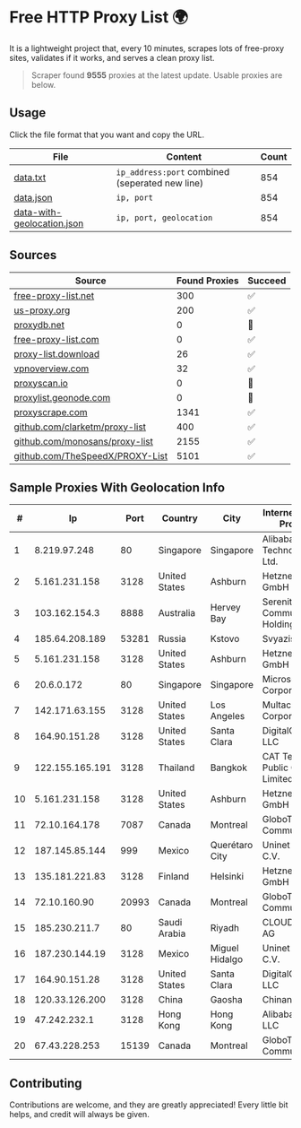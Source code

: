 
# Free HTTP Proxy List 🌍

It is a lightweight project that, every 10 minutes, scrapes lots of free-proxy sites, validates if it works, and serves a clean proxy list.


> Scraper found **9555** proxies at the latest update. Usable proxies are below.

## Usage

Click the file format that you want and copy the URL.


|File|Content|Count|
|----|-------|-----|
|[data.txt](https://raw.githubusercontent.com/themiralay/Proxy-List-World/master/data.txt)|`ip_address:port` combined (seperated new line)|854|
|[data.json](https://raw.githubusercontent.com/themiralay/Proxy-List-World/master/data.json)|`ip, port`|854|
|[data-with-geolocation.json](https://raw.githubusercontent.com/themiralay/Proxy-List-World/master/data-with-geolocation.json)|`ip, port, geolocation`|854|

## Sources

|Source|Found Proxies|Succeed|
|------|-------------|-------|
|[free-proxy-list.net](https://free-proxy-list.net)|300|✅|
|[us-proxy.org](https://www.us-proxy.org)|200|✅|
|[proxydb.net](http://proxydb.net)|0|🚫|
|[free-proxy-list.com](https://free-proxy-list.com/?page=&port=&type%5B%5D=http&type%5B%5D=https&up_time=0&search=Search)|0|✅|
|[proxy-list.download](https://www.proxy-list.download/HTTP)|26|✅|
|[vpnoverview.com](https://vpnoverview.com/privacy/anonymous-browsing/free-proxy-servers)|32|✅|
|[proxyscan.io](https://www.proxyscan.io)|0|🚫|
|[proxylist.geonode.com](https://proxylist.geonode.com/api/proxy-list?limit=300&page=1&sort_by=lastChecked&sort_type=desc&protocols=http,https)|0|🚫|
|[proxyscrape.com](https://api.proxyscrape.com/v2/?request=displayproxies&protocol=http&timeout=10000&country=all&ssl=all&anonymity=all)|1341|✅|
|[github.com/clarketm/proxy-list](https://raw.githubusercontent.com/clarketm/proxy-list/master/proxy-list-raw.txt)|400|✅|
|[github.com/monosans/proxy-list](https://raw.githubusercontent.com/monosans/proxy-list/main/proxies/http.txt)|2155|✅|
|[github.com/TheSpeedX/PROXY-List](https://raw.githubusercontent.com/TheSpeedX/PROXY-List/master/http.txt)|5101|✅|


## Sample Proxies With Geolocation Info

|#|Ip|Port|Country|City|Internet Service Provider|
|-|--|----|-------|----|-------------------------|
|1|8.219.97.248|80|Singapore|Singapore|Alibaba (US) Technology Co., Ltd.|
|2|5.161.231.158|3128|United States|Ashburn|Hetzner Online GmbH|
|3|103.162.154.3|8888|Australia|Hervey Bay|Serenitas Communities Holdings Pty Ltd|
|4|185.64.208.189|53281|Russia|Kstovo|Svyazist LLC|
|5|5.161.231.158|3128|United States|Ashburn|Hetzner Online GmbH|
|6|20.6.0.172|80|Singapore|Singapore|Microsoft Corporation|
|7|142.171.63.155|3128|United States|Los Angeles|Multacom Corporation|
|8|164.90.151.28|3128|United States|Santa Clara|DigitalOcean, LLC|
|9|122.155.165.191|3128|Thailand|Bangkok|CAT Telecom Public Company Limited|
|10|5.161.231.158|3128|United States|Ashburn|Hetzner Online GmbH|
|11|72.10.164.178|7087|Canada|Montreal|GloboTech Communications|
|12|187.145.85.144|999|Mexico|Querétaro City|Uninet S.A. de C.V.|
|13|135.181.221.83|3128|Finland|Helsinki|Hetzner Online GmbH|
|14|72.10.160.90|20993|Canada|Montreal|GloboTech Communications|
|15|185.230.211.7|80|Saudi Arabia|Riyadh|CLOUDSIGMA AG|
|16|187.230.144.19|3128|Mexico|Miguel Hidalgo|Uninet S.A. de C.V.|
|17|164.90.151.28|3128|United States|Santa Clara|DigitalOcean, LLC|
|18|120.33.126.200|3128|China|Gaosha|Chinanet|
|19|47.242.232.1|3128|Hong Kong|Hong Kong|Alibaba.com LLC|
|20|67.43.228.253|15139|Canada|Montreal|GloboTech Communications|



## Contributing

Contributions are welcome, and they are greatly appreciated! Every
little bit helps, and credit will always be given.

